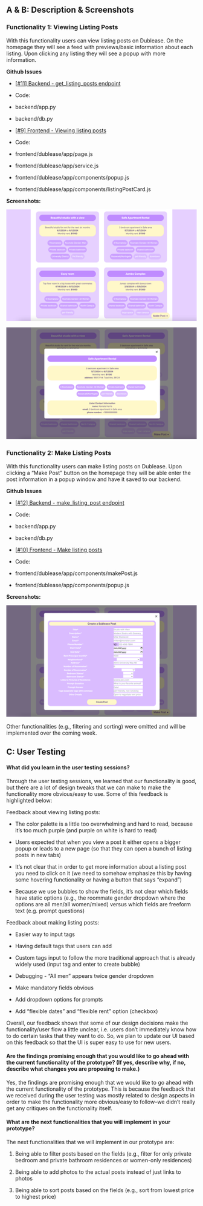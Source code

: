 ## A & B: Description & Screenshots

### Functionality 1: Viewing Listing Posts

With this functionality users can view listing posts on Dublease. On the homepage they will see a feed with previews/basic information about each listing. Upon clicking any listing they will see a popup with more information.

**Github Issues**

- [[#11] Backend - get_listing_posts endpoint](https://github.com/UWSocialComputing/husky-hackers-code/issues/11)

- Code:

- backend/app.py

- backend/db.py

- [[#9] Frontend - Viewing listing posts](https://github.com/UWSocialComputing/husky-hackers-code/issues/9)

- Code:

- frontend/dublease/app/page.js

- frontend/dublease/app/service.js

- frontend/dublease/app/components/popup.js

- frontend/dublease/app/components/listingPostCard.js

**Screenshots:**

![mainview](images/Uhe_Image_1.png)

![popupview](images/6eD_Image_2.png)

### Functionality 2: Make Listing Posts

With this functionality users can make listing posts on Dublease. Upon clicking a “Make Post” button on the homepage they will be able enter the post information in a popup window and have it saved to our backend.

**Github Issues**

- [[#12] Backend - make_listing_post endpoint](https://github.com/UWSocialComputing/husky-hackers-code/issues/12)

- Code:

- backend/app.py

- backend/db.py

- [[#10] Frontend - Make listing posts](https://github.com/UWSocialComputing/husky-hackers-code/issues/10)

- Code:

- frontend/dublease/app/components/makePost.js

- frontend/dublease/app/components/popup.js

**Screenshots:**

![makePost view](images/Bic_Image_3.png)

Other functionalities (e.g., filtering and sorting) were omitted and will be implemented over the coming week.

## C: User Testing

#### What did you learn in the user testing sessions?

Through the user testing sessions, we learned that our functionality is good, but there are a lot of design tweaks that we can make to make the functionality more obvious/easy to use. Some of this feedback is highlighted below:

Feedback about viewing listing posts:

- The color palette is a little too overwhelming and hard to read, because it’s too much purple (and purple on white is hard to read)

- Users expected that when you view a post it either opens a bigger popup or leads to a new page (so that they can open a bunch of listing posts in new tabs)

- It’s not clear that in order to get more information about a listing post you need to click on it (we need to somehow emphasize this by having some hovering functionality or having a button that says “expand”)

- Because we use bubbles to show the fields, it’s not clear which fields have static options (e.g., the roommate gender dropdown where the options are all men/all women/mixed) versus which fields are freeform text (e.g. prompt questions)

Feedback about making listing posts:

- Easier way to input tags

- Having default tags that users can add

- Custom tags input to follow the more traditional approach that is already widely used (input tag and enter to create bubble)

- Debugging - “All men” appears twice gender dropdown

- Make mandatory fields obvious

- Add dropdown options for prompts

- Add “flexible dates” and “flexible rent” option (checkbox)

Overall, our feedback shows that some of our design decisions make the functionality/user flow a little unclear, i.e. users don’t immediately know how to do certain tasks that they want to do. So, we plan to update our UI based on this feedback so that the UI is super easy to use for new users.

#### Are the findings promising enough that you would like to go ahead with the current functionality of the prototype? (If yes, describe why, if no, describe what changes you are proposing to make.)

Yes, the findings are promising enough that we would like to go ahead with the current functionality of the prototype. This is because the feedback that we received during the user testing was mostly related to design aspects in order to make the functionality more obvious/easy to follow–we didn’t really get any critiques on the functionality itself.

#### What are the next functionalities that you will implement in your prototype?

The next functionalities that we will implement in our prototype are:

1. Being able to filter posts based on the fields (e.g., filter for only private bedroom and private bathroom residences or women-only residences)

2. Being able to add photos to the actual posts instead of just links to photos

3. Being able to sort posts based on the fields (e.g., sort from lowest price to highest price)
